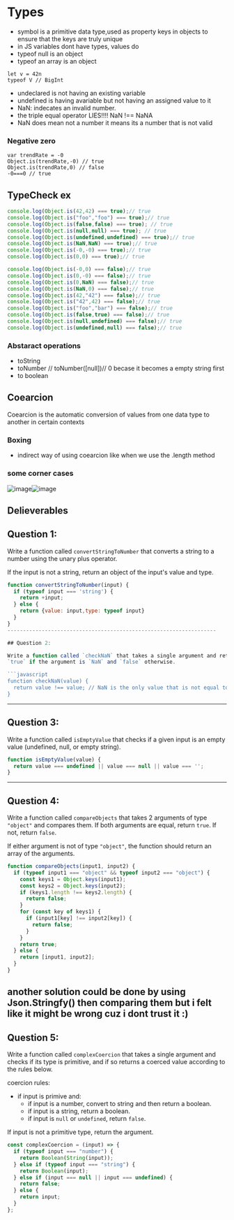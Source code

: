 # Types
- symbol is a primitive data type,used as property keys in objects to ensure that the keys are truly unique
- in JS variables dont have types, values do
- typeof null is an object
- typeof an array is an object
```javacsript
let v = 42n
typeof V // BigInt
```
- undeclared is not having an existing variable
- undefined is having avariable but not having an assigned value to it
- NaN: indecates an invalid number.
- the triple equal operator LIES!!!! NaN !== NaNA
- NaN does mean not a number it means its a number that is not valid
### Negative zero
```javacsript
var trendRate = -0
Object.is(trendRate,-0) // true
Object.is(trendRate,0) // false
-0===0 // true
```
## TypeCheck ex 
```javascript
console.log(Object.is(42,42) === true);// true
console.log(Object.is("foo","foo") === true);// true
console.log(Object.is(false,false) === true); // true
console.log(Object.is(null,null) === true); // true 
console.log(Object.is(undefined,undefined) === true);// true 
console.log(Object.is(NaN,NaN) === true);// true 
console.log(Object.is(-0,-0) === true);// true 
console.log(Object.is(0,0) === true);// true 

console.log(Object.is(-0,0) === false);// true 
console.log(Object.is(0,-0) === false);// true 
console.log(Object.is(0,NaN) === false);// true 
console.log(Object.is(NaN,0) === false);// true 
console.log(Object.is(42,"42") === false);// true 
console.log(Object.is("42",42) === false);// true 
console.log(Object.is("foo","bar") === false);// true 
console.log(Object.is(false,true) === false);// true 
console.log(Object.is(null,undefined) === false);// true 
console.log(Object.is(undefined,null) === false);// true 
```
### Abstaract operations 
- toString
- toNumber // toNumber([null])// 0 becase it becomes a empty string first
- to boolean
## Coearcion
Coearcion is the automatic conversion of values from one data type to another in certain contexts
### Boxing 
- indirect way of using coearcion like when we use the .length method
### some corner cases 
![image](https://github.com/MohammadHajMahmoud/GSG-first-sprint/assets/73450813/6acd5ceb-9557-447a-b671-031f48404c34)![image](https://github.com/MohammadHajMahmoud/GSG-first-sprint/assets/73450813/86859182-10d1-4c33-b298-65d6e416ac09)

## Delieverables 
## Question 1:

Write a function called `convertStringToNumber` that converts a string to a
number using the unary plus operator. 

If the input is not a string, return an object of the input's value and type.

```javascript
function convertStringToNumber(input) {
  if (typeof input === 'string') {
    return +input;
  } else {
    return {value: input,type: typeof input}
  }
}
-------------------------------------------------------------------

## Question 2:

Write a function called `checkNaN` that takes a single argument and returns
`true` if the argument is `NaN` and `false` otherwise. 

```javascript
function checkNaN(value) {
  return value !== value; // NaN is the only value that is not equal to itself
}
```

-------------------------------------------------------------------

## Question 3: 

Write a function called `isEmptyValue` that checks if a given input is an empty value (undefined,
null, or empty string). 

```javascript
function isEmptyValue(value) {
  return value === undefined || value === null || value === '';
}
```

-------------------------------------------------------------------

## Question 4: 

Write a function called `compareObjects` that takes 2 arguments of type
`"object"` and compares them. If both arguments are equal, return `true`. If
not, return `false`.

If either argument is not of type `"object"`, the function should return an
array of the arguments. 

```javascript
function compareObjects(input1, input2) {
  if (typeof input1 === "object" && typeof input2 === "object") {
    const keys1 = Object.keys(input1);
    const keys2 = Object.keys(input2);
    if (keys1.length !== keys2.length) {
      return false;
    }
    for (const key of keys1) {
      if (input1[key] !== input2[key]) {
        return false;
      }
    }
    return true;
  } else {
    return [input1, input2];
  }
}
```
another solution could be done by using Json.Stringfy() then comparing them  but i felt like it might be wrong cuz i dont trust it :)
-------------------------------------------------------------------

## Question 5: 

Write a function called `complexCoercion` that takes a single argument and
checks if its type is primitive, and if so returns a coerced value according to
the rules below.

coercion rules: 
- if input is primive and:
  - if input is a number, convert to string and then return a boolean. 
  - if input is a string, return a boolean.
  - if input is `null` or `undefined`, return `false`.

If input is not a primitive type, return the argument.

```javascript
const complexCoercion = (input) => {
  if (typeof input === "number") {
    return Boolean(String(input));
  } else if (typeof input === "string") {
    return Boolean(input);
  } else if (input === null || input === undefined) {
    return false;
  } else {
    return input;
  }
};
```
